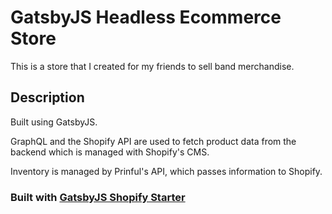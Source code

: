 # GatsbyJS Headless Ecommerce Store

This is a store that I created for my friends to sell band merchandise.

## Description

Built using GatsbyJS. 

GraphQL and the Shopify API are used to fetch product data from the backend which is managed with Shopify's CMS. 

Inventory is managed by Prinful's API, which passes information to Shopify.

### Built with [GatsbyJS Shopify Starter](https://github.com/gatsbyjs/gatsby-starter-shopify)


